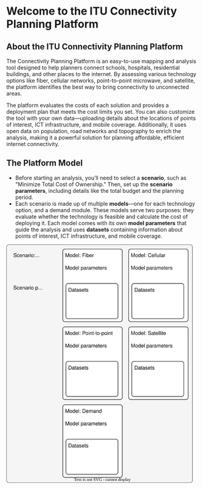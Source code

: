 # Welcome to the ITU Connectivity Planning Platform

## About the ITU Connectivity Planning Platform

The Connectivity Planning Platform is an easy-to-use mapping and analysis tool designed to help planners connect schools, hospitals, residential buildings, and other places to the internet. By assessing various technology options like fiber, cellular networks, point-to-point microwave, and satellite, the platform identifies the best way to bring connectivity to unconnected areas.

The platform evaluates the costs of each solution and provides a deployment plan that meets the cost limits you set. You can also customize the tool with your own data—uploading details about the locations of points of interest, ICT infrastructure, and mobile coverage. Additionally, it uses open data on population, road networks and topography to enrich the analysis, making it a powerful solution for planning affordable, efficient internet connectivity.

## The Platform Model

- Before starting an analysis, you’ll need to select a **scenario**, such as "Minimize Total Cost of Ownership." Then, set up the **scenario parameters**, including details like the total budget and the planning period.
- Each scenario is made up of multiple **models**—one for each technology option, and a demand module. These models serve two purposes: they evaluate whether the technology is feasible and calculate the cost of deploying it. Each model comes with its own **model parameters** that guide the analysis and uses **datasets** containing information about points of interest, ICT infrastructure, and mobile coverage.

![cpp-model](diagrams/model.drawio.svg)